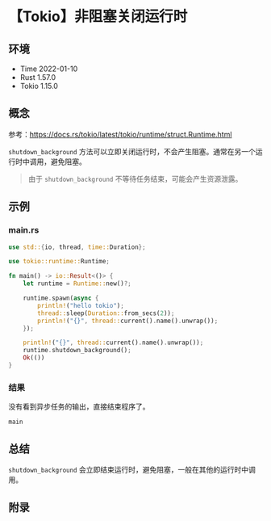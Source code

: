 # 【Tokio】非阻塞关闭运行时

## 环境

- Time 2022-01-10
- Rust 1.57.0
- Tokio 1.15.0

## 概念

参考：<https://docs.rs/tokio/latest/tokio/runtime/struct.Runtime.html>  

`shutdown_background` 方法可以立即关闭运行时，不会产生阻塞。通常在另一个运行时中调用，避免阻塞。

> 由于 `shutdown_background` 不等待任务结束，可能会产生资源泄露。

## 示例

### main.rs

```rust
use std::{io, thread, time::Duration};

use tokio::runtime::Runtime;

fn main() -> io::Result<()> {
    let runtime = Runtime::new()?;

    runtime.spawn(async {
        println!("hello tokio");
        thread::sleep(Duration::from_secs(2));
        println!("{}", thread::current().name().unwrap());
    });

    println!("{}", thread::current().name().unwrap());
    runtime.shutdown_background();
    Ok(())
}
```

### 结果

没有看到异步任务的输出，直接结束程序了。

```text
main
```

## 总结

`shutdown_background` 会立即结束运行时，避免阻塞，一般在其他的运行时中调用。

## 附录
